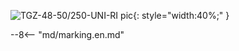 ![TGZ-48-50/250-UNI-RI pic](../../../../source/img/photo_TGZ-S-48-50_250RI.webp){: style="width:40%;" }

--8<-- "md/marking.en.md"
